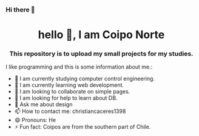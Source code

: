### Hi there 👋

<h1 align="center">hello 👋, I am Coipo Norte</h1>
<h3 align="center">This repository is to upload my small projects for my studies.</h3>

I like programming and this is some information about me.:

- 🔭 I am currently studying computer control engineering.
- 🌱 I am currently learning web development.
- 👯 I am looking to collaborate on simple pages.
- 🤔 I am looking for help to learn about DB.
- 💬 Ask me about design
- 📫 How to contact me: christiancaceres1398
- 😄 Pronouns: He
- ⚡ Fun fact: Coipos are from the southern part of Chile.

